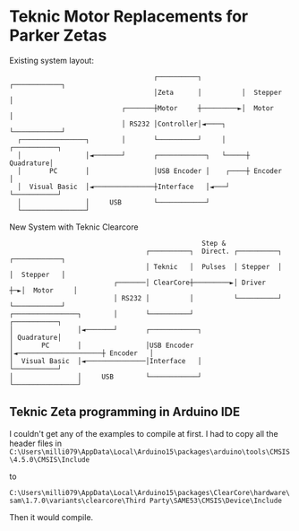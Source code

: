 # Teknic Motor Replacements for Parker Zetas
Existing system layout: 
                                                                                    
                                                                                
                                        ┌──────────┐          ┌────────────┐    
                                        │Zeta      │          │  Stepper   │    
                                ┌───────┼Motor     ┼─────────►│  Motor     │    
                                │ RS232 │Controller│◄────┐    └────────────┘    
      ┌────────────────┐        │       └──────────┘     │     ┌───────────┐    
      │                │◄───────┘       ┌────────────┐   └─────┼ Quadrature│    
      │       PC       │                │USB Encoder │    ┌────┼ Encoder   │    
      │  Visual Basic  │◄───────────────┼Interface   │◄───┘    └───────────┘    
      │                │     USB        └────────────┘                          
      └────────────────┘                                                        
                                                                                
                                                                                
New System with Teknic Clearcore
                                                                                          
                                                    Step &                                
                                      ┌──────────┐  Direct. ┌──────────┐  ┌────────────┐  
                                      │ Teknic   │  Pulses  │ Stepper  │  │  Stepper   │  
                              ┌───────│ ClearCore┼─────────►│ Driver   ┼─►│  Motor     │  
                              │ RS232 │          │          └──────────┘  └────────────┘  
    ┌────────────────┐        │       └──────────┘                        ┌───────────┐   
    │                │◄───────┘       ┌────────────┐                      │ Quadrature│   
    │       PC       │                │USB Encoder │◄─────────────────────┼ Encoder   │   
    │  Visual Basic  │◄───────────────│Interface   │                      └───────────┘   
    │                │     USB        └────────────┘                                      
    └────────────────┘                                                                    
                                                                                        


## Teknic Zeta programming in Arduino IDE
I couldn't get any of the examples to compile at first.  I had to copy all the header files in `C:\Users\milli079\AppData\Local\Arduino15\packages\arduino\tools\CMSIS\4.5.0\CMSIS\Include` 

to 

`C:\Users\milli079\AppData\Local\Arduino15\packages\ClearCore\hardware\sam\1.7.0\variants\clearcore\Third Party\SAME53\CMSIS\Device\Include`  

Then it would compile.